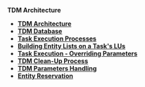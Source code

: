 
<strong>TDM Architecture<strong>

<ul>
<li><a href="01_tdm_architecture.md">TDM Architecture</a></li>
<li><a href="02_tdm_database.md">TDM Database</a></li>
<li><a href="03_task_execution_processes.md">Task Execution Processes</a></li> 
<li><a href="03a_task_execution_building_entity_list_on_tasks_LUs.md">Building Entity Lists on a Task's LUs</a></li> 
<li><a href="04_task_execution_overridden_parameters.md">Task Execution - Overriding Parameters</a></li>
<li><a href="06_tdmdb_cleanup_process.md">TDM Clean-Up Process</a></li>   
<li><a href="07_tdm_parameters_handling.md">TDM Parameters Handling</a></li>
    <li><a href="08_entity_reservation.md">Entity Reservation</a></li>    
</ul>


